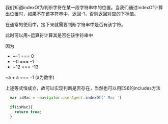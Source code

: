 我们知道indexOf为判断字符在某一段字符串中的位置。当我们通过indexOf计算出位置时，如果不在该字符串中，返回-1，否则返回对应的下标值。

在通常的使用中，接下来就需要判断字符串中是否有该字符。

此时可以用~运算符计算其是否在该字符串中

因为

* ~-1 === 0
* ~0 === -1
* ~12 === -13

~a + a === -1 (a为数字)

上述等式恒成立，故可以实现判断是否存在，当然也可以用ES6的includes方法

```javascript
  var isMac = ~navigator.userAgent.indexOf(' Mac ')
  
  if(isMac){
    return true;
  }

```